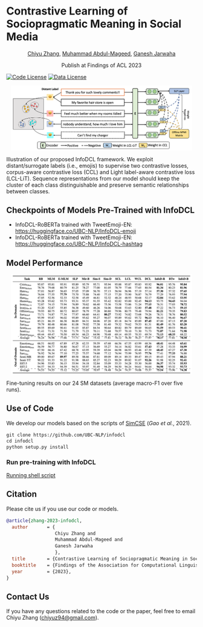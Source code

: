 # Contrastive Learning of Sociopragmatic Meaning in Social Media

<p align="center"> <a href="https://chiyuzhang94.github.io/" target="_blank">Chiyu Zhang</a>,  <a href="https://mageed.arts.ubc.ca/" target="_blank">Muhammad Abdul-Mageed</a>, <a href="https://ganeshjawahar.github.io/" target="_blank">Ganesh Jarwaha</a></p>
<p align="center" float="left">
  
<p align="center">Publish at Findings of ACL 2023</p>

[![Code License](https://img.shields.io/badge/Code%20License-Apache_2.0-green.svg)]()
[![Data License](https://img.shields.io/badge/Data%20License-CC%20By%20NC%204.0-red.svg)]()

<p align="center" width="100%">
    <a><img src="images/infodcl_vis.png" alt="Title" style="width: 95%; min-width: 300px; display: block; margin: auto;"></a>
</p>
Illustration of our proposed InfoDCL framework. We exploit distant/surrogate labels (i.e., emojis) to supervise two contrastive losses, corpus-aware contrastive loss (CCL) and Light label-aware contrastive loss (LCL-LiT). Sequence representations from our model should keep the cluster of each class distinguishable and preserve semantic relationships between classes.

## Checkpoints of Models Pre-Trained with InfoDCL 
* InfoDCL-RoBERTa trained with TweetEmoji-EN: https://huggingface.co/UBC-NLP/InfoDCL-emoji 
* InfoDCL-RoBERTa trained with TweetEmoji-EN: https://huggingface.co/UBC-NLP/InfoDCL-hashtag

## Model Performance

<p align="center" width="100%">
    <a><img src="images/main_table.png" alt="main table" style="width: 95%; min-width: 300px; display: block; margin: auto;"></a>
</p>
Fine-tuning results on our 24 SM datasets (average macro-F1 over five runs).

## Use of Code
We develop our models based on the scripts of [SimCSE](https://github.com/princeton-nlp/SimCSE/) (*Gao et al.*, 2021).
```
git clone https://github.com/UBC-NLP/infodcl
cd infodcl
python setup.py install
```
### Run pre-training with InfoDCL
[Running shell script](./run_shell.sh)

## Citation
Please cite us if you use our code or models.
```bibtex
@article{zhang-2023-infodcl,
  author       = {
                  Chiyu Zhang and
                  Muhammad Abdul-Mageed and
                  Ganesh Jarwaha
                  },
  title        = {Contrastive Learning of Sociopragmatic Meaning in Social Media},
  booktitle    = {Findings of the Association for Computational Linguistics: {ACL} 2023},
  year         = {2023},
}
```

## Contact Us
If you have any questions related to the code or the paper, feel free to email Chiyu Zhang (chiyuz94@gmail.com). 
